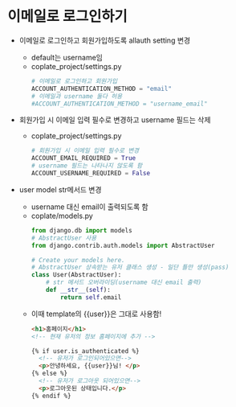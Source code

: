 # 이메일로 로그인하기

- 이메일로 로그인하고 회원가입하도록 allauth setting 변경
  - default는 username임
  - coplate_project/settings.py
    ```py
    # 이메일로 로그인하고 회원가입
    ACCOUNT_AUTHENTICATION_METHOD = "email"
    # 이메일과 username 둘다 허용
    #ACCOUNT_AUTHENTICATION_METHOD = "username_email"
    ```
- 회원가입 시 이메일 입력 필수로 변경하고 username 필드는 삭제
  - coplate_project/settings.py
    ```py
    # 회원가입 시 이메일 입력 필수로 변경
    ACCOUNT_EMAIL_REQUIRED = True
    # username 필드는 나타나지 않도록 함
    ACCOUNT_USERNAME_REQUIRED = False
    ```

- user model str메서드 변경
  - username 대신 email이 출력되도록 함
  - coplate/models.py
    ```py
    from django.db import models
    # AbstractUser 사용
    from django.contrib.auth.models import AbstractUser

    # Create your models here.
    # AbstractUser 상속받는 유저 클래스 생성 - 일단 틀만 생성(pass)
    class User(AbstractUser):
        # str 메서드 오버라이딩(username 대신 email 출력)
        def __str__(self):
            return self.email
    ```
  - 이때 template의 {{user}}은 그대로 사용함!
    ```html
    <h1>홈페이지</h1>
    <!-- 현재 유저의 정보 홈페이지에 추가 -->

    {% if user.is_authenticated %}
      <!-- 유저가 로그인되어있으면-->
      <p>안녕하세요, {{user}}님! </p>
    {% else %}
      <!-- 유저가 로그아웃 되어있으면-->
      <p>로그아웃된 상태입니다.</p>
    {% endif %}
    ```
